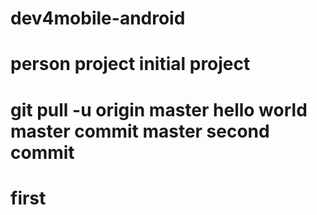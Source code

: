 dev4mobile-android
==================
person project
initial project
======================
git pull -u origin master
hello world
master commit
master second commit
=======================
first
=======================
